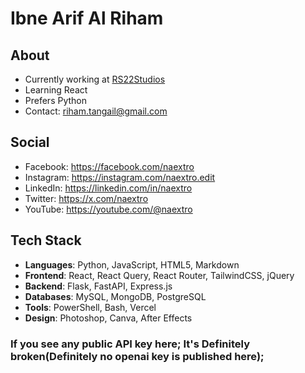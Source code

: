 # Ibne Arif Al Riham

## About
- Currently working at [RS22Studios](https://rs22studios.com/)
- Learning React
- Prefers Python
- Contact: riham.tangail@gmail.com

## Social
- Facebook: https://facebook.com/naextro
- Instagram: https://instagram.com/naextro.edit
- LinkedIn: https://linkedin.com/in/naextro
- Twitter: https://x.com/naextro
- YouTube: https://youtube.com/@naextro

## Tech Stack
- **Languages**: Python, JavaScript, HTML5, Markdown
- **Frontend**: React, React Query, React Router, TailwindCSS, jQuery
- **Backend**: Flask, FastAPI, Express.js
- **Databases**: MySQL, MongoDB, PostgreSQL
- **Tools**: PowerShell, Bash, Vercel
- **Design**: Photoshop, Canva, After Effects


### If you see any public API key here; It's Definitely broken(Definitely no openai key is published here);
